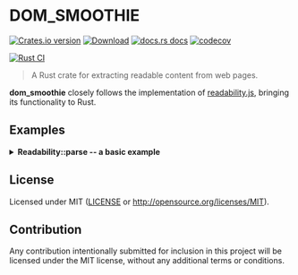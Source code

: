 # DOM_SMOOTHIE

[![Crates.io version](https://img.shields.io/crates/v/dom_smoothie.svg?style=flat)](https://crates.io/crates/dom_smoothie)
[![Download](https://img.shields.io/crates/d/dom_smoothie.svg?style=flat)](https://crates.io/crates/dom_smoothie)
[![docs.rs docs](https://img.shields.io/badge/docs-latest-blue.svg?style=flat)](https://docs.rs/dom_smoothie)
[![codecov](https://codecov.io/gh/niklak/dom_smoothie/graph/badge.svg?token=X0LB1HB90L)](https://codecov.io/gh/niklak/dom_smoothie)

[![Rust CI](https://github.com/niklak/dom_smoothie/actions/workflows/rust.yml/badge.svg)](https://github.com/niklak/dom_smoothie/actions/workflows/rust.yml)

> A Rust crate for extracting readable content from web pages.

**dom_smoothie** closely follows the implementation of [readability.js](https://github.com/mozilla/readability), bringing its functionality to Rust.


## Examples


<details>
    <summary><b>Readability::parse -- a basic example</b></summary>


```rust
use std::error::Error;

use dom_smoothie::Readability;

fn main() -> Result<(), Box<dyn Error>> {
    let cfg = dom_smoothie::Config {
        classes_to_preserve: vec!["caption".into()],
        ..Default::default()
    };

    let html = include_str!("../test-pages/ok/001/source.html");

    let mut readability = Readability::new(html, Some("http://fakehost/test/"), Some(cfg))?;
    let article = readability.parse()?;

    println!("Title: {}", &article.title);
    println!("Content:\n {}", &article.content);
    
    Ok(())
}
```
</details>


## License

Licensed under MIT ([LICENSE](LICENSE) or http://opensource.org/licenses/MIT).

## Contribution

Any contribution intentionally submitted for inclusion in this project will be licensed under the MIT license, without any additional terms or conditions.
